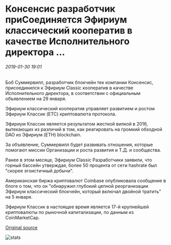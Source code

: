 # Консенсис разработчик приСоединяется Эфириум классический кооператив в качестве Исполнительного директора ...

###### 2019-01-30 19:01

Боб Суммервилл, разработчик блокчейн тек компании Консенсис, присоединился к Эфириум Classic кооператив в качестве Исполнительного директора, в соответствии с официальным объявлением на 29 января.

Эфириум классический кооператив управляет развитием и ростом Эфириум Классик (ETC) криптовалюта протокола.

Эфириум Классик является результатом жесткой вилкой в 2016, вытекающих из различий в том, как реагировать на громкий обходной DAO из Эфириум (ETH) blockchain.

За объявление, Суммервилл будет развивать отношения, которые помогают миссии Организации и роста развития и Т.Д. и сообщества.

Ранее в этом месяце, Эфириум Classic Разработчики заявили, что горный бассейн утверждая, более 50 процента от сети hashrate был "скорее эгоистичный добычи".

Американская биржа криптовалют Coinbase опубликовала сообщение в блоге о том, что он "обнаружил глубокий цепной реорганизации Эфириум классический блокчейн, который включал двойной тратить" на 5 января.

Эфириум Классик в настоящее время является 17-й крупнейшей криптовалюты по рыночной капитализации, по данным из CoinMarketCap.

[Original source](https://cointelegraph.com/news/consensys-developer-joins-ethereum-classic-cooperative-as-executive-director)

![stats](https://c.statcounter.com/11760860/0/a89fa40b/1/ "stats")